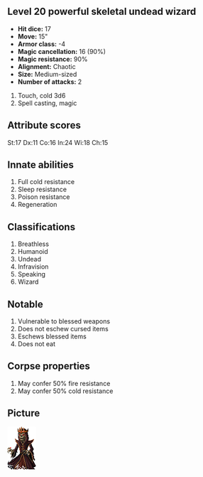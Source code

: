 ## Level 20 powerful skeletal undead wizard

- **Hit dice:** 17
- **Move:** 15"
- **Armor class:** -4
- **Magic cancellation:** 16 (90%)
- **Magic resistance:** 90%
- **Alignment:** Chaotic
- **Size:** Medium-sized
- **Number of attacks:** 2
1. Touch, cold 3d6
2. Spell casting, magic

## Attribute scores

St:17 Dx:11 Co:16 In:24 Wi:18 Ch:15

## Innate abilities

1. Full cold resistance
2. Sleep resistance
3. Poison resistance
4. Regeneration

## Classifications

1. Breathless
2. Humanoid
3. Undead
4. Infravision
5. Speaking
6. Wizard

## Notable

1. Vulnerable to blessed weapons
2. Does not eschew cursed items
3. Eschews blessed items
4. Does not eat

## Corpse properties

1. May confer 50% fire resistance
2. May confer 50% cold resistance

## Picture

![Master lich](https://github.com/hyvanmielenpelit/GnollHackTileSet/blob/main/Monsters/master_lich/master_lich.png)
